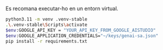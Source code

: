 Es recomana executar-ho en un entorn virtual. 
```bash
python3.11 -m venv .venv-stable
.\.venv-stable\Scripts\activate
$env:GOOGLE_API_KEY = "YOUR_API_KEY_FROM_GOOGLE_AISTUDIO"
$env:GOOGLE_APPLICATION_CREDENTIALS="~/keys/genai-sa.json"
pip install -r requirements.txt
```